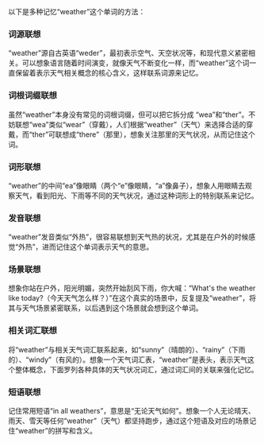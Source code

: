 以下是多种记忆“weather”这个单词的方法：

### 词源联想
“weather”源自古英语“weder”，最初表示空气、天空状况等，和现代意义紧密相关。可以想象语言随着时间演变，就像天气不断变化一样，而“weather”这个词一直保留着表示天气相关概念的核心含义，这样联系词源来记忆。

### 词根词缀联想
虽然“weather”本身没有常见的词根词缀，但可以把它拆分成 “wea”和“ther”。不妨联想“wea”类似“wear”（穿戴），人们根据“weather”（天气）来选择合适的穿戴，而“ther”可联想成“there”（那里），想象关注那里的天气状况，从而记住这个词。

### 词形联想
“weather”的中间“ea”像眼睛（两个“e”像眼睛，“a”像鼻子），想象人用眼睛去观察天气，看到阳光、下雨等不同的天气状况，通过这种词形上的特别联系来记忆。

### 发音联想
“weather”发音类似“外热”，很容易联想到天气热的状况，尤其是在户外的时候感觉“外热”，进而记住这个单词表示天气的意思。

### 场景联想
想象你站在户外，阳光明媚，突然开始刮风下雨，你大喊：“What's the weather like today?（今天天气怎么样？）”在这个真实的场景中，反复提及“weather”，将其与天气场景紧密联系，以后遇到这个场景就会想到这个单词。

### 相关词汇联想
将“weather”与相关天气词汇联系起来，如“sunny”（晴朗的）、“rainy”（下雨的）、“windy”（有风的）。想象一个天气词汇表，“weather”是表头，表示天气这个整体概念，下面罗列各种具体的天气状况词汇，通过词汇间的关联来强化记忆。

### 短语联想
记住常用短语“in all weathers”，意思是“无论天气如何”。想象一个人无论晴天、雨天、雪天等任何“weather”（天气）都坚持跑步，通过这个短语及对应的场景记住“weather”的拼写和含义。 